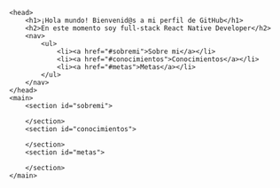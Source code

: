 <!DOCTYPE html>
<html lang="en">

<head>
    <meta charset="UTF-8">
    <meta http-equiv="X-UA-Compatible" content="IE=edge">
    <meta name="viewport" content="width=device-width, initial-scale=1.0">
    <style>
        ul{
            background-color: red;
        }
    </style>
    <title>Document</title>
</head>

<body>

    <head>
        <h1>¡Hola mundo! Bienvenid@s a mi perfil de GitHub</h1>
        <h2>En este momento soy full-stack React Native Developer</h2>
        <nav>
            <ul>
                <li><a href="#sobremi">Sobre mi</a></li>
                <li><a href="#conocimientos">Conocimientos</a></li>
                <li><a href="#metas">Metas</a></li>
            </ul>
        </nav>
    </head>
    <main>
        <section id="sobremi">
            
        </section>
        <section id="conocimientos">

        </section>
        <section id="metas">

        </section>
    </main>
</body>

</html>